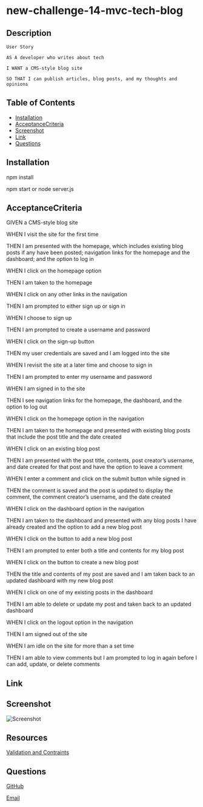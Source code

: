 # new-challenge-14-mvc-tech-blog
## Description
  `User Story`

    AS A developer who writes about tech
    
    I WANT a CMS-style blog site
    
    SO THAT I can publish articles, blog posts, and my thoughts and opinions


  ## Table of Contents 
  * [Installation](#installation)
  * [AcceptanceCriteria](#acceptancecriteria)
  * [Screenshot](#screenshot)
  * [Link](#link)
  * [Questions](#questions)
    

  ## Installation
  npm install

  npm start or node server.js

  ## AcceptanceCriteria

  GIVEN a CMS-style blog site
  
  WHEN I visit the site for the first time

  THEN I am presented with the homepage, which includes existing blog posts if any have been posted; navigation links for the homepage and the dashboard; and the option to log in

  WHEN I click on the homepage option

  THEN I am taken to the homepage

  WHEN I click on any other links in the navigation
  
  THEN I am prompted to either sign up or sign in
  
  WHEN I choose to sign up

  THEN I am prompted to create a username and password
  
  WHEN I click on the sign-up button
  
  THEN my user credentials are saved and I am logged into the site
  
  WHEN I revisit the site at a later time and choose to sign in

  THEN I am prompted to enter my username and password
  
  WHEN I am signed in to the site
  
  THEN I see navigation links for the homepage, the dashboard, and the option to log out
  
  WHEN I click on the homepage option in the navigation
  
  THEN I am taken to the homepage and presented with existing blog posts that include the post title and the date created

  WHEN I click on an existing blog post

  THEN I am presented with the post title, contents, post creator’s username, and date created for that post and have the option to leave a comment

  WHEN I enter a comment and click on the submit button while signed in

  THEN the comment is saved and the post is updated to display the comment, the comment creator’s username, and the date created

  WHEN I click on the dashboard option in the navigation

  THEN I am taken to the dashboard and presented with any blog posts I have already created and the option to add a new blog post

  WHEN I click on the button to add a new blog post
  
  THEN I am prompted to enter both a title and contents for my blog post
  
  WHEN I click on the button to create a new blog post
  
  THEN the title and contents of my post are saved and I am taken back to an updated dashboard with my new blog post
  
  WHEN I click on one of my existing posts in the dashboard
  
  THEN I am able to delete or update my post and taken back to an updated dashboard
  
  WHEN I click on the logout option in the navigation
  
  THEN I am signed out of the site
  
  WHEN I am idle on the site for more than a set time
  
  THEN I am able to view comments but I am prompted to log in again before I can add, update, or delete comments


  ## Link
  

  ## Screenshot
  ![Screenshot]()

  ## Resources
  [Validation and Contraints](https://sequelize.org/master/manual/validations-and-constraints.html)

  ## Questions
  [GitHub](https://github.com/jerismith32)
  
  [Email](jerismith32@gmail.com)
